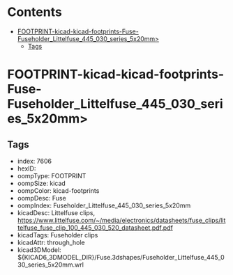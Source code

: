 



Contents
========

* [FOOTPRINT-kicad-kicad-footprints-Fuse-Fuseholder_Littelfuse_445_030_series_5x20mm>](#footprint-kicad-kicad-footprints-fuse-fuseholder_littelfuse_445_030_series_5x20mm)
	* [Tags](#tags)

# FOOTPRINT-kicad-kicad-footprints-Fuse-Fuseholder_Littelfuse_445_030_series_5x20mm>

## Tags

- index: 7606
- hexID: 
- oompType: FOOTPRINT
- oompSize: kicad
- oompColor: kicad-footprints
- oompDesc: Fuse
- oompIndex: Fuseholder_Littelfuse_445_030_series_5x20mm
- kicadDesc: Littelfuse clips, https://www.littelfuse.com/~/media/electronics/datasheets/fuse_clips/littelfuse_fuse_clip_100_445_030_520_datasheet.pdf.pdf
- kicadTags: Fuseholder clips
- kicadAttr: through_hole
- kicad3DModel: ${KICAD6_3DMODEL_DIR}/Fuse.3dshapes/Fuseholder_Littelfuse_445_030_series_5x20mm.wrl
